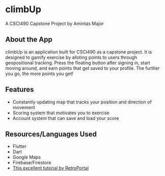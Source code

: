 # climbUp

A CSCI490 Capstone Project by Amintas Major

## About the App

climbUp is an application built for CSCI490 as a capstone project. It is designed to gamify exercise by alloting points to users through geopositional tracking. Press the floating button after signing in, start moving around, and earn points that get saved to your profile. The further you go, the more points you get!

## Features

- Constantly updating map that tracks your position and direction of movement
- Scoring system that motivates you to exercise
- Account system that can save and load your score

## Resources/Languages Used

- Flutter
- Dart
- Google Maps
- Firebase/Firestore
- [This excellent tutorial by RetroPortal](https://www.youtube.com/watch?v=McPzVZZRniU)
